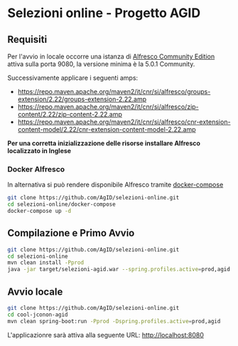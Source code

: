 # Selezioni online - Progetto AGID

## Requisiti

Per l'avvio in locale occorre una istanza di [Alfresco Community Edition](https://www.alfresco.com/thank-you/thank-you-downloading-alfresco-community-edition) attiva sulla porta 9080, la versione minima è la 5.0.1 Community.  

Successivamente applicare i seguenti amps:
- https://repo.maven.apache.org/maven2/it/cnr/si/alfresco/groups-extension/2.22/groups-extension-2.22.amp
- https://repo.maven.apache.org/maven2/it/cnr/si/alfresco/zip-content/2.22/zip-content-2.22.amp
- https://repo.maven.apache.org/maven2/it/cnr/si/alfresco/cnr-extension-content-model/2.22/cnr-extension-content-model-2.22.amp

**Per una corretta inizializzazione delle risorse installare Alfresco localizzato in Inglese**

### Docker Alfresco
In alternativa si può rendere disponibile Alfresco tramite [docker-compose](docker-compose/docker-compose.yml)   
```bash
git clone https://github.com/AgID/selezioni-online.git
cd selezioni-online/docker-compose
docker-compose up -d
```

## Compilazione e Primo Avvio

```bash
git clone https://github.com/AgID/selezioni-online.git
cd selezioni-online
mvn clean install -Pprod
java -jar target/selezioni-agid.war --spring.profiles.active=prod,agid
```

## Avvio locale

```bash
git clone https://github.com/AgID/selezioni-online.git
cd cool-jconon-agid
mvn clean spring-boot:run -Pprod -Dspring.profiles.active=prod,agid
```

L'applicazionre sarà attiva alla seguente URL: <http://localhost:8080>

